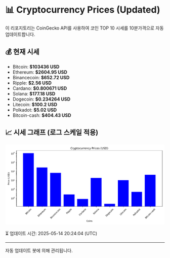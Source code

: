 
# 📊 Cryptocurrency Prices (Updated)

이 리포지토리는 CoinGecko API를 사용하여 코인 TOP 10 시세를 10분가격으로 자동 업데이트합니다.

## 💰 현재 시세
- Bitcoin: **$103436 USD**
- Ethereum: **$2604.95 USD**
- Binancecoin: **$652.72 USD**
- Ripple: **$2.56 USD**
- Cardano: **$0.800671 USD**
- Solana: **$177.18 USD**
- Dogecoin: **$0.234264 USD**
- Litecoin: **$100.2 USD**
- Polkadot: **$5.02 USD**
- Bitcoin-cash: **$404.43 USD**

## 📈 시세 그래프 (로그 스케일 적용)
![Crypto Prices](crypto_prices.png)

⏳ 업데이트 시간: 2025-05-14 20:24:04 (UTC)

---
자동 업데이트 봇에 의해 관리됩니다.
